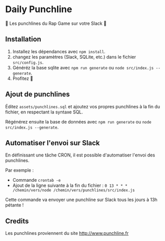 # Daily Punchline
🎤 Les punchlines du Rap Game sur votre Slack 🎤

## Installation
  1. Installez les dépendances avec `npm install`.
  2. changez les paramètres (Slack, SQLite, etc.) dans le fichier `src/config.js`.
  3. Généréz la base sqlite avec `npm run generate` ou `node src/index.js --generate`. 
  4. Profitez :tada:

## Ajout de punchlines

Éditez `assets/punchlines.sql` et ajoutez vos propres punchlines à la fin du fichier, en respectant la syntaxe SQL.

Régénérez ensuite la base de données avec `npm run generate` ou `node src/index.js --generate`.

## Automatiser l'envoi sur Slack

En définissant une tâche CRON, il est possible d'automatiser l'envoi des punchlines.

Par exemple :
 - Commande `crontab -e`
 - Ajout de la ligne suivante à la fin du fichier : `0 13 * * * /chemin/vers/node /chemin/vers/punchlines/src/index.js`

Cette commande va envoyer une punchline sur Slack tous les jours à 13h pétante !

## Credits
Les punchlines proviennent du site http://www.punchline.fr

